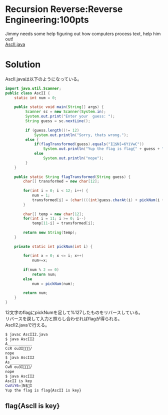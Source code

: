 # Recursion Reverse:Reverse Engineering:100pts
Jimmy needs some help figuring out how computers process text, help him out!  
[AscII.java](AscII.java)  

# Solution
AscII.javaは以下のようになっている。  
```java:AscII.java
import java.util.Scanner;
public class AscII {
	static int num = 0;
	
	public static void main(String[] args) {
		 Scanner sc = new Scanner(System.in);
		 System.out.print("Enter your  guess: ");
		 String guess = sc.nextLine();
		 
		 if (guess.length()!= 12) 
			 System.out.println("Sorry, thats wrong.");
		 else {
			 if(flagTransformed(guess).equals("I$N]=6YiVwC")) 
				 System.out.println("Yup the flag is flag{" + guess + "}");			 
			 else 
				 System.out.println("nope"); 
		 }
	}
	
	public static String flagTransformed(String guess) {
		char[] transformed = new char[12];
		
		for(int i = 0; i < 12; i++) {
			num = 1;
			transformed[i] = (char)(((int)guess.charAt(i) + pickNum(i + 1)) % 127);	
		}
		
		char[] temp = new char[12];		
		for(int i = 11; i >= 0; i--) 
			temp[11-i] = transformed[i];
			
		return new String(temp);	
	}
	
	private static int pickNum(int i) {
		
		for(int x = 0; x <= i; x++)
			num+=x;
		
		if(num % 2 == 0)
			return num;
		else 
			num = pickNum(num);
		
		return num;		
	}	 
}
```
12文字のflagにpickNumを足して%127したものをリバースしている。  
リバースを戻して入力と照らし合わせればflagが得られる。  
AscII2.javaで行える。  
```bash
$ javac AscII2.java
$ java AscII2
A___________
CcR ou3I/
nope
$ java AscII2
As__________
CwR ou3I/
nope
$ java AscII2
AscII is key
CwViY6=]N$I
Yup the flag is flag{AscII is key}
```

## flag{AscII is key}